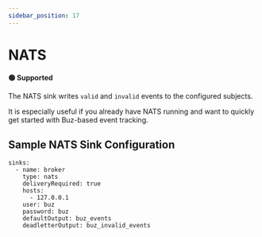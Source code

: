 ```yaml
---
sidebar_position: 17
---
```


# NATS

**🟢 Supported**

The NATS sink writes `valid` and `invalid` events to the configured subjects.

It is especially useful if you already have NATS running and want to quickly get started with Buz-based event tracking.


## Sample NATS Sink Configuration

```
sinks:
  - name: broker
    type: nats
    deliveryRequired: true
    hosts:
      - 127.0.0.1
    user: buz
    password: buz
    defaultOutput: buz_events
    deadletterOutput: buz_invalid_events
```
